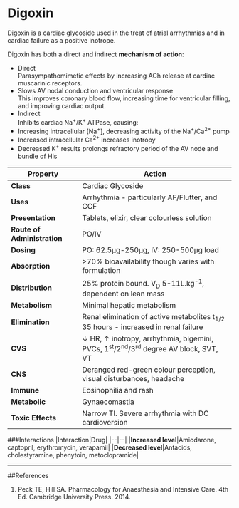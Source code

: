 # Digoxin

Digoxin is a cardiac glycoside used in the treat of atrial arrhythmias and in cardiac failure as a positive inotrope.

Digoxin has both a direct and indirect **mechanism of action**:
* Direct  
Parasympathomimetic effects by increasing ACh release at cardiac muscarinic receptors.
 * Slows AV nodal conduction and ventricular response  
 This improves coronary blood flow, increasing time for ventricular filling, and improving cardiac output.
* Indirect  
Inhibits cardiac Na<sup>+</sup>/K<sup>+</sup> ATPase, causing:
 * Increasing intracellular [Na<sup>+</sup>], decreasing activity of the Na<sup>+</sup>/Ca<sup>2+</sup> pump
 * Increased intracellular Ca<sup>2+</sup> increases inotropy
 * Decreased K<sup>+</sup> results prolongs refractory period of the AV node and bundle of His


|Property|Action|
|--|--|
|**Class**|Cardiac Glycoside|
|**Uses**|Arrhythmia - particularly AF/Flutter, and CCF|
|**Presentation**|Tablets, elixir, clear colourless solution
|**Route of Administration**|PO/IV|
|**Dosing**|PO: 62.5μg-250μg, IV: 250-500μg load|
|**Absorption**|>70% bioavailability though varies with formulation|
|**Distribution**|25% protein bound. V<sub>D</sub> 5-11L.kg<sup>-1</sup>, dependent on lean mass|
|**Metabolism**|Minimal hepatic metabolism|
|**Elimination**|Renal elimination of active metabolites t<sub>1/2</sub> 35 hours - increased in renal failure|
|**CVS**|↓ HR, ↑ inotropy, arrhythmia, bigemini, PVCs, 1<sup>st</sup>/2<sup>nd</sup>/3<sup>rd</sup> degree AV block, SVT, VT
|**CNS**|Deranged red-green colour perception, visual disturbances, headache|
|**Immune**|Eosinophilia and rash
|**Metabolic**|Gynaecomastia
|**Toxic Effects**|Narrow TI. Severe arrhythmia with DC cardioversion

###Interactions
|Interaction|Drug|
|--|--|
|**Increased level**|Amiodarone, captopril, erythromycin, verapamil|
|**Decreased level**|Antacids, cholestyramine, phenytoin, metoclopramide|

---
##References
1. Peck TE, Hill SA. Pharmacology for Anaesthesia and Intensive Care. 4th Ed. Cambridge University Press. 2014.  
